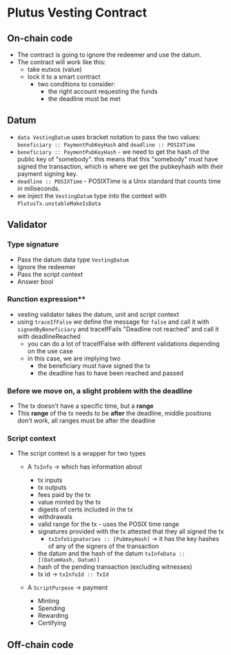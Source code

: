 # Plutus Vesting Contract

## On-chain code

- The contract is going to ignore the redeemer and use the datum. 
- The contract will work like this:
    - take eutxos (value)
    - lock it to a smart contract
        - two conditions to consider:
            - the right account requesting the funds
            - the deadline must be met

## Datum

- `data VestingDatum` uses bracket notation to pass the two values: `beneficiary :: PaymentPubKeyHash` and `deadline :: POSIXTime`
- `beneficiary :: PaymentPubKeyHash` - we need to get the hash of the public key of "somebody". this means that this "somebody" must have signed the transaction, which is where we get the pubkeyhash with their payment signing key.
- `deadline :: POSIXTime` - POSIXTime is a Unix standard that counts time in miliseconds. 
- we inject the `VestingDatum` type into the context with `PlutusTx.unstableMakeIsData`

## Validator

### Type signature
- Pass the datum data type `VestingDatum`
- Ignore the redeemer
- Pass the script context 
- Answer bool

### Runction expression**
- vesting validator takes the datum, unit and script context
- using `traceIfFalse` we define the message for `false` and call it with `signedByBeneficiary` and traceIfFails "Deadline not reached" and call it with deadlineReached 
    - you can do a lot of traceIfFalse with different validations depending on the use case
    - in this case, we are implying two
        - the beneficiary must have signed the tx
        - the deadline has to have been reached and passed
### Before we move on, a slight problem with the deadline
- The tx doesn't have a specific time, but a **range**
- This **range** of the tx needs to be **after** the deadline, middle positions don't work, all ranges must be after the deadline

### Script context
- The script context is a wrapper for two types
    
    - A `TxInfo` -> which has information about
        - tx inputs 
        - tx outputs 
        - fees paid by the tx
        - value minted by the tx
        - digests of certs included in the tx
        - withdrawals
        - valid range for the tx - uses the POSIX time range
        - signatures provided with the tx attested that they all signed the tx 
            - `txInfoSignatories :: [PubKeyHash]` -> it has the key hashes of any of the signers of the transaction
        - the datum and the hash of the datum `txInfoData :: [(DatumHash, Datum)]`
        - hash of the pending transaction (excluding witnesses)
        - tx id -> `txInfoId :: TxId`
    
    - A `ScriptPurpose` -> payment
        - Minting
        - Spending
        - Rewarding
        - Certifying



## Off-chain code